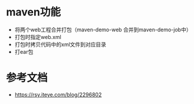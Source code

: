 # maven功能
* 将两个web工程合并打包（maven-demo-web 合并到maven-demo-job中）
* 打包时指定web.xml
* 打包时拷贝代码中的xml文件到对应目录
* 打ear包

#  参考文档
* https://rsy.iteye.com/blog/2296802
